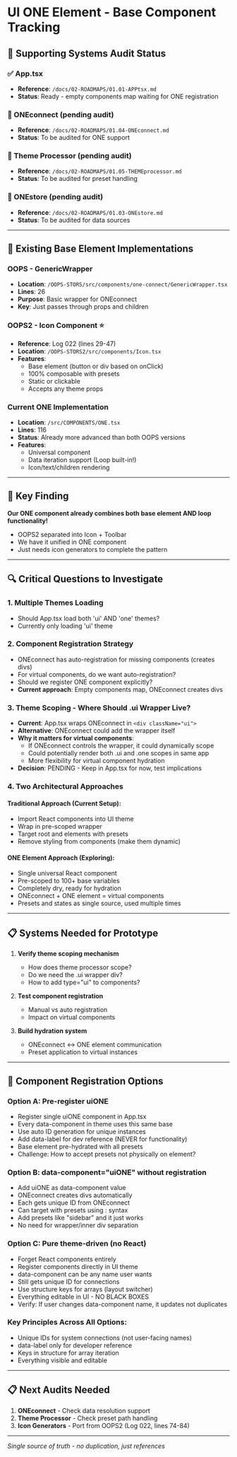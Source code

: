 # UI ONE Element - Base Component Tracking

## 📍 Supporting Systems Audit Status

### ✅ App.tsx 
- **Reference**: `/docs/02-ROADMAPS/01.01-APPtsx.md`
- **Status**: Ready - empty components map waiting for ONE registration

### 🔄 ONEconnect (pending audit)
- **Reference**: `/docs/02-ROADMAPS/01.04-ONEconnect.md`
- **Status**: To be audited for ONE support

### 🔄 Theme Processor (pending audit)
- **Reference**: `/docs/02-ROADMAPS/01.05-THEMEprocessor.md`
- **Status**: To be audited for preset handling

### 🔄 ONEstore (pending audit)
- **Reference**: `/docs/02-ROADMAPS/01.03-ONEstore.md`
- **Status**: To be audited for data sources

---

## 📂 Existing Base Element Implementations

### OOPS - GenericWrapper
- **Location**: `/OOPS-STORS/src/components/one-connect/GenericWrapper.tsx`
- **Lines**: 26
- **Purpose**: Basic wrapper for ONEconnect
- **Key**: Just passes through props and children

### OOPS2 - Icon Component ⭐
- **Reference**: Log 022 (lines 29-47)
- **Location**: `/OOPS-STORS2/src/components/Icon.tsx`
- **Features**:
  - Base element (button or div based on onClick)
  - 100% composable with presets
  - Static or clickable
  - Accepts any theme props

### Current ONE Implementation
- **Location**: `/src/COMPONENTS/ONE.tsx`
- **Lines**: 116
- **Status**: Already more advanced than both OOPS versions
- **Features**:
  - Universal component
  - Data iteration support (Loop built-in!)
  - Icon/text/children rendering

---

## 🎯 Key Finding

**Our ONE component already combines both base element AND loop functionality!**
- OOPS2 separated into Icon + Toolbar
- We have it unified in ONE component
- Just needs icon generators to complete the pattern

---

## 🔍 Critical Questions to Investigate

### 1. **Multiple Themes Loading**
- Should App.tsx load both 'ui' AND 'one' themes?
- Currently only loading 'ui' theme

### 2. **Component Registration Strategy**
- ONEconnect has auto-registration for missing components (creates divs)
- For virtual components, do we want auto-registration?
- Should we register ONE component explicitly?
- **Current approach**: Empty components map, ONEconnect creates divs

### 3. **Theme Scoping - Where Should .ui Wrapper Live?**
- **Current**: App.tsx wraps ONEconnect in `<div className="ui">`
- **Alternative**: ONEconnect could add the wrapper itself
- **Why it matters for virtual components**: 
  - If ONEconnect controls the wrapper, it could dynamically scope
  - Could potentially render both .ui and .one scopes in same app
  - More flexibility for virtual component hydration
- **Decision**: PENDING - Keep in App.tsx for now, test implications

### 4. **Two Architectural Approaches**

#### Traditional Approach (Current Setup):
- Import React components into UI theme
- Wrap in pre-scoped wrapper
- Target root and elements with presets
- Remove styling from components (make them dynamic)

#### ONE Element Approach (Exploring):
- Single universal React component
- Pre-scoped to 100+ base variables
- Completely dry, ready for hydration
- ONEconnect + ONE element = virtual components
- Presets and states as single source, used multiple times

---

## 📋 Systems Needed for Prototype

1. **Verify theme scoping mechanism**
   - How does theme processor scope?
   - Do we need the .ui wrapper div?
   - How to add type="ui" to components?

2. **Test component registration**
   - Manual vs auto registration
   - Impact on virtual components

3. **Build hydration system**
   - ONEconnect ↔ ONE element communication
   - Preset application to virtual instances

---

## 🚀 Component Registration Options

### **Option A: Pre-register uiONE**
- Register single uiONE component in App.tsx
- Every data-component in theme uses this same base
- Use auto ID generation for unique instances
- Add data-label for dev reference (NEVER for functionality)
- Base element pre-hydrated with all presets
- Challenge: How to accept presets not physically on element?

### **Option B: data-component="uiONE" without registration**
- Add uiONE as data-component value
- ONEconnect creates divs automatically
- Each gets unique ID from ONEconnect
- Can target with presets using : syntax
- Add presets like "sidebar" and it just works
- No need for wrapper/inner div separation

### **Option C: Pure theme-driven (no React)**
- Forget React components entirely
- Register components directly in UI theme
- data-component can be any name user wants
- Still gets unique ID for connections
- Use structure keys for arrays (layout switcher)
- Everything editable in UI - NO BLACK BOXES
- Verify: If user changes data-component name, it updates not duplicates

### **Key Principles Across All Options:**
- Unique IDs for system connections (not user-facing names)
- data-label only for developer reference
- Keys in structure for array iteration
- Everything visible and editable

---

## 📋 Next Audits Needed

1. **ONEconnect** - Check data resolution support
2. **Theme Processor** - Check preset path handling  
3. **Icon Generators** - Port from OOPS2 (Log 022, lines 74-84)

---

*Single source of truth - no duplication, just references*